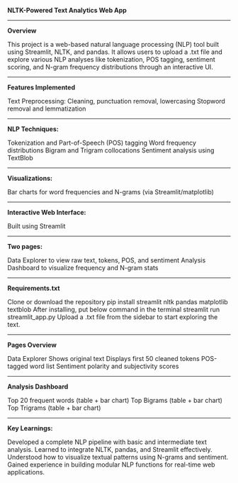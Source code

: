 **NLTK-Powered Text Analytics Web App**
__________________________________________________________________________________________________________________________________________________________________________________________
**Overview**

This project is a web-based natural language processing (NLP) tool built using Streamlit, NLTK, and pandas. It allows users to upload a .txt file and explore various NLP analyses like tokenization, POS tagging, sentiment scoring, and N-gram frequency distributions through an interactive UI.

__________________________________________________________________________________________________________________________________________________________________________________________
**Features Implemented**

Text Preprocessing:
Cleaning, punctuation removal, lowercasing
Stopword removal and lemmatization

__________________________________________________________________________________________________________________________________________________________________________________________
**NLP Techniques:**

Tokenization and Part-of-Speech (POS) tagging
Word frequency distributions
Bigram and Trigram collocations
Sentiment analysis using TextBlob

__________________________________________________________________________________________________________________________________________________________________________________________
**Visualizations:**

Bar charts for word frequencies and N-grams (via Streamlit/matplotlib)

__________________________________________________________________________________________________________________________________________________________________________________________
**Interactive Web Interface:**

Built using Streamlit

__________________________________________________________________________________________________________________________________________________________________________________________
**Two pages:**

Data Explorer to view raw text, tokens, POS, and sentiment
Analysis Dashboard to visualize frequency and N-gram stats

__________________________________________________________________________________________________________________________________________________________________________________________
**Requirements.txt**

Clone or download the repository
pip install streamlit nltk pandas matplotlib textblob
After installing, put below command in the terminal
streamlit run streamlit_app.py
Upload a .txt file from the sidebar to start exploring the text.

__________________________________________________________________________________________________________________________________________________________________________________________
**Pages Overview**

Data Explorer
Shows original text
Displays first 50 cleaned tokens
POS-tagged word list
Sentiment polarity and subjectivity scores

__________________________________________________________________________________________________________________________________________________________________________________________
**Analysis Dashboard**

Top 20 frequent words (table + bar chart)
Top Bigrams (table + bar chart)
Top Trigrams (table + bar chart)

__________________________________________________________________________________________________________________________________________________________________________________________
**Key Learnings:**

Developed a complete NLP pipeline with basic and intermediate text analysis.
Learned to integrate NLTK, pandas, and Streamlit effectively.
Understood how to visualize textual patterns using N-grams and sentiment.
Gained experience in building modular NLP functions for real-time web applications.

